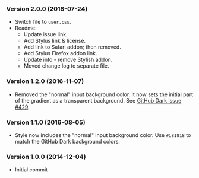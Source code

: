 ### Version 2.0.0 (2018-07-24)

* Switch file to `user.css`.
* Readme:
  * Update issue link.
  * Add Stylus link & license.
  * Add link to Safari addon; then removed.
  * Add Stylus Firefox addon link.
  * Update info - remove Stylish addon.
  * Moved change log to separate file.

### Version 1.2.0 (2016-11-07)

* Removed the "normal" input background color. It now sets the initial part of the gradient as a transparent background. See [GitHub Dark issue #429](https://github.com/StylishThemes/GitHub-Dark/issues/429).

### Version 1.1.0 (2016-08-05)

* Style now includes the "normal" input background color. Use `#181818` to match the GitHub Dark background colors.

### Version 1.0.0 (2014-12-04)

* Initial commit
